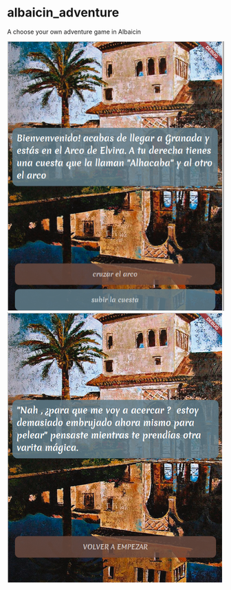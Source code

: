 # albaicin_adventure

A choose your own adventure game in Albaicin

![alt text](https://raw.githubusercontent.com/AlexMolina08/Albaicin-Adventures/master/demo_images/demo_1.png)
![alt text](https://raw.githubusercontent.com/AlexMolina08/Albaicin-Adventures/master/demo_images/demo_2.png)

